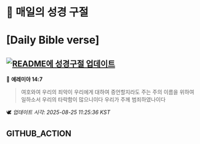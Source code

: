 # 🙏 매일의 성경 구절
# [Daily Bible verse]
## [![README에 성경구절 업데이트](https://github.com/DONGSUKA/first_test/actions/workflows/update-readme-bible.yml/badge.svg)](https://github.com/DONGSUKA/first_test/actions/workflows/update-readme-bible.yml)
<!-- START_BIBLE_VERSE -->
📖 **예레미야 14:7**
> 여호와여 우리의 죄악이 우리에게 대하여 증언할지라도 주는 주의 이름을 위하여 일하소서 우리의 타락함이 많으니이다 우리가 주께 범죄하였나이다

🕊️ _업데이트 시각: 2025-08-25 11:25:36 KST_
  <!-- END_BIBLE_VERSE -->
## GITHUB_ACTION
